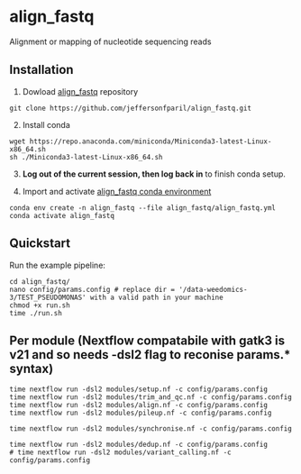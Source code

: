 # align_fastq
Alignment or mapping of nucleotide sequencing reads

## Installation

1. Dowload [align_fastq](https://github.com/jeffersonfparil/align_fastq.git) repository
```shell
git clone https://github.com/jeffersonfparil/align_fastq.git
```

2. Install conda
```shell
wget https://repo.anaconda.com/miniconda/Miniconda3-latest-Linux-x86_64.sh
sh ./Miniconda3-latest-Linux-x86_64.sh
```

3. **Log out of the current session, then log back in** to finish conda setup.

4. Import and activate [align_fastq conda environment](align_fastq.yml)
```shell
conda env create -n align_fastq --file align_fastq/align_fastq.yml
conda activate align_fastq
```

## Quickstart

Run the example pipeline:
```shell
cd align_fastq/
nano config/params.config # replace dir = '/data-weedomics-3/TEST_PSEUDOMONAS' with a valid path in your machine
chmod +x run.sh
time ./run.sh
```

## Per module (Nextflow compatabile with gatk3 is v21 and so needs -dsl2 flag to reconise params.* syntax)

```shell
time nextflow run -dsl2 modules/setup.nf -c config/params.config
time nextflow run -dsl2 modules/trim_and_qc.nf -c config/params.config
time nextflow run -dsl2 modules/align.nf -c config/params.config
time nextflow run -dsl2 modules/pileup.nf -c config/params.config

time nextflow run -dsl2 modules/synchronise.nf -c config/params.config

time nextflow run -dsl2 modules/dedup.nf -c config/params.config
# time nextflow run -dsl2 modules/variant_calling.nf -c config/params.config



```